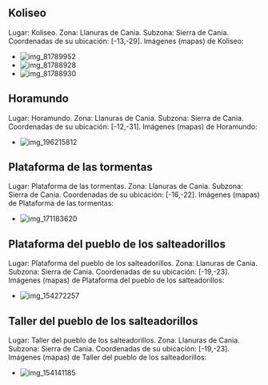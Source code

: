## Koliseo
Lugar: Koliseo.
Zona: Llanuras de Cania.
Subzona: Sierra de Cania.
Coordenadas de su ubicación: [-13,-29].
Imágenes (mapas) de Koliseo:
- ![img_81789952](https://media.discordapp.net/attachments/1115311447145193482/1115366859508830208/81789952.jpg)
- ![img_81788928](https://media.discordapp.net/attachments/1115311447145193482/1115366854223986688/81788928.jpg)
- ![img_81788930](https://media.discordapp.net/attachments/1115311447145193482/1115366856061112420/81788930.jpg)

## Horamundo
Lugar: Horamundo.
Zona: Llanuras de Cania.
Subzona: Sierra de Cania.
Coordenadas de su ubicación: [-12,-31].
Imágenes (mapas) de Horamundo:
- ![img_196215812](https://media.discordapp.net/attachments/1115311447145193482/1115345454826262650/196215812.jpg)

## Plataforma de las tormentas
Lugar: Plataforma de las tormentas.
Zona: Llanuras de Cania.
Subzona: Sierra de Cania.
Coordenadas de su ubicación: [-16,-22].
Imágenes (mapas) de Plataforma de las tormentas:
- ![img_171183620](https://media.discordapp.net/attachments/1115311447145193482/1115336195430432908/171183620.jpg)

## Plataforma del pueblo de los salteadorillos
Lugar: Plataforma del pueblo de los salteadorillos.
Zona: Llanuras de Cania.
Subzona: Sierra de Cania.
Coordenadas de su ubicación: [-19,-23].
Imágenes (mapas) de Plataforma del pueblo de los salteadorillos:
- ![img_154272257](https://media.discordapp.net/attachments/1115311447145193482/1115329518492721252/154272257.jpg)

## Taller del pueblo de los salteadorillos
Lugar: Taller del pueblo de los salteadorillos.
Zona: Llanuras de Cania.
Subzona: Sierra de Cania.
Coordenadas de su ubicación: [-19,-23].
Imágenes (mapas) de Taller del pueblo de los salteadorillos:
- ![img_154141185](https://media.discordapp.net/attachments/1115311447145193482/1115329484980224101/154141185.jpg)